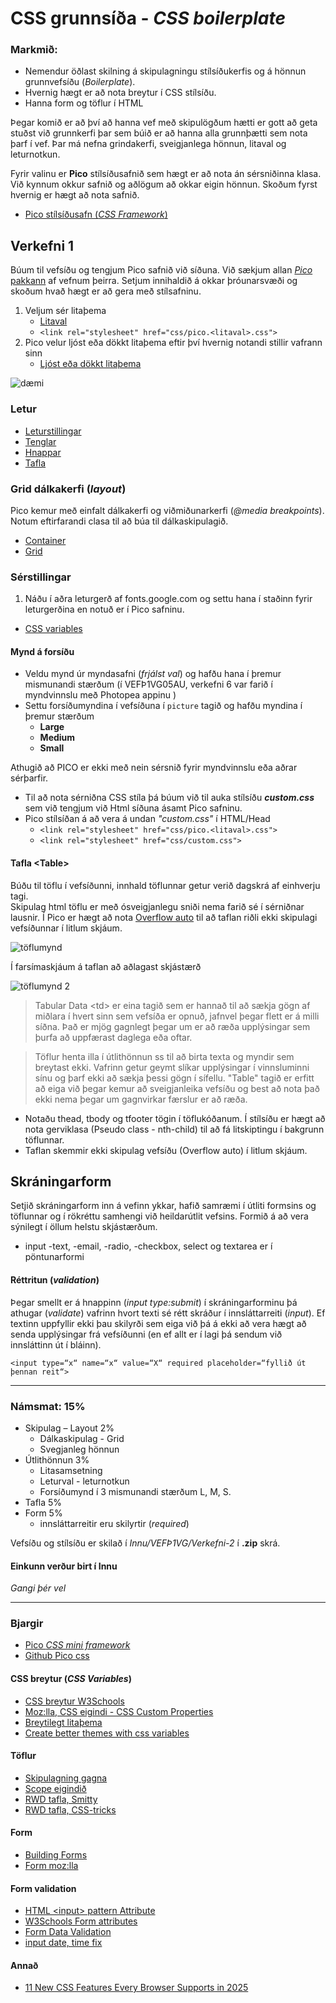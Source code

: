 # CSS grunnsíða - _CSS boilerplate_
 
### Markmið:
- Nemendur öðlast skilning á skipulagningu stílsíðukerfis og á hönnun grunnvefsíðu (_Boilerplate_). 
- Hvernig hægt er að nota breytur í CSS stílsíðu.
- Hanna form og töflur í HTML

Þegar komið er að því að hanna vef með skipulögðum hætti er gott að geta stuðst við grunnkerfi þar sem búið er að hanna alla grunnþætti sem nota þarf í vef. Þar má nefna grindakerfi, sveigjanlega hönnun, litaval og leturnotkun.

Fyrir valinu er **Pico** stílsíðusafnið sem hægt er að nota án sérsniðinna klasa. Við kynnum okkur safnið og aðlögum að okkar eigin hönnun. Skoðum fyrst hvernig er hægt að nota safnið.

- [Pico stílsíðusafn (_CSS Framework_)](https://picocss.com/docs)

## Verkefni 1

Búum til vefsíðu og tengjum Pico safnið við síðuna. Við sækjum allan [_Pico_ pakkann](https://github.com/picocss/pico/archive/refs/heads/main.zip) af vefnum þeirra. Setjum innihaldið á okkar þróunarsvæði  og skoðum hvað hægt er að gera með stílsafninu. 

1. Veljum sér litaþema  
   - [Litaval](https://picocss.com/docs/colors)
   - ` <link rel="stylesheet" href="css/pico.<litaval>.css"> `
1. Pico velur ljóst eða dökkt litaþema eftir því hvernig notandi stillir vafrann sinn
   - [Ljóst eða dökkt litaþema](https://picocss.com/docs/color-schemes)

![dæmi](myndir/laptops.jpg)

### Letur

- [Leturstillingar](https://picocss.com/docs/typography)
- [Tenglar](https://picocss.com/docs/link)
- [Hnappar](https://picocss.com/docs/button)
- [Tafla](https://picocss.com/docs/table)

### Grid dálkakerfi (_layout_)

Pico kemur með einfalt dálkakerfi og viðmiðunarkerfi (_@media breakpoints_). Notum eftirfarandi clasa til að búa til dálkaskipulagið.

- [Container](https://picocss.com/docs/container)
- [Grid](https://picocss.com/docs/grid)

### Sérstillingar

1. Náðu í aðra leturgerð af fonts.google.com og settu hana í staðinn fyrir leturgerðina en notuð er í Pico safninu. 

- [CSS variables](https://picocss.com/docs/css-variables)

#### Mynd á forsíðu

- Veldu mynd úr myndasafni (_frjálst val_) og hafðu hana í þremur mismunandi stærðum (í VEFÞ1VG05AU, verkefni 6 var farið í myndvinnslu með Photopea appinu )
- Settu forsíðumyndina í vefsíðuna í ` picture ` tagið og hafðu myndina í þremur stærðum
  - **Large**
  - **Medium**
  - **Small**

Athugið að PICO er ekki með nein sérsnið fyrir myndvinnslu eða aðrar sérþarfir. 

- Til að nota sérniðna CSS stíla þá búum við til auka stílsíðu **_custom.css_** sem við tengjum við Html síðuna ásamt Pico safninu. 
- Pico stílsíðan á að vera á undan _"custom.css"_ í HTML/Head
  - ` <link rel="stylesheet" href="css/pico.<litaval>.css"> `
  - ` <link rel="stylesheet" href="css/custom.css"> `

#### Tafla  &lt;Table> 

Búðu til töflu í vefsíðunni, innhald töflunnar getur verið dagskrá af einhverju tagi.  
Skipulag html  töflu er með ósveigjanlegu sniði nema farið sé í sérniðnar lausnir. Í Pico er hægt að nota [Overflow auto](https://picocss.com/docs/overflow-auto) til að taflan riðli ekki skipulagi vefsíðunnar í litlum skjáum.

![töflumynd](myndir/laptops2.jpg)

Í farsímaskjáum á taflan að aðlagast skjástærð

![töflumynd 2](myndir/smallTable.JPG)

> Tabular Data &lt;td> er eina tagið sem er hannað til að sækja gögn af miðlara í hvert sinn sem vefsíða er opnuð, jafnvel þegar flett er á milli síðna. Það er mjög gagnlegt þegar um er að ræða upplýsingar sem þurfa að uppfærast daglega eða oftar.

> Töflur henta illa í útlithönnun ss til að birta texta og myndir sem breytast ekki. Vafrinn getur geymt slíkar upplýsingar í vinnsluminni sínu og þarf ekki að sækja þessi gögn í sífellu. "Table" tagið er erfitt að eiga við þegar kemur að sveigjanleika vefsíðu og best að nota það ekki nema þegar um gagnvirkar færslur er að ræða.  

* Notaðu thead, tbody og tfooter tögin í töflukóðanum. Í stílsíðu er hægt að nota gerviklasa (Pseudo class - nth-child) til að fá litskiptingu í bakgrunn töflunnar. 
* Taflan skemmir ekki skipulag vefsíðu (Overflow auto) í litlum skjáum. 

## Skráningarform 

Setjið skráningarform inn á vefinn ykkar, hafið samræmi í útliti formsins og töflunnar og í rökréttu samhengi við heildarútlit vefsins.  Formið á að vera sýnilegt í öllum helstu skjástærðum. 

* input -text, -email, -radio, -checkbox, select og textarea er í pöntunarformi 

#### Réttritun (_validation_)
Þegar smellt er á hnappinn (_input type:submit_) í skráningarforminu þá athugar (_validate_) vafrinn hvort texti sé rétt skráður í innsláttarreiti (_input_). Ef textinn uppfyllir ekki þau skilyrði sem eiga við þá á ekki að vera hægt að senda upplýsingar frá vefsíðunni (en ef allt er í lagi þá sendum við innsláttinn út í bláinn). 

` <input type=“x“ name=“x“ value=“X“ required placeholder=“fyllið út þennan reit“> `

---

### Námsmat: 15%

* Skipulag – Layout	2%			
  * Dálkaskipulag - Grid 
  *	Svegjanleg hönnun
* Útlithönnun 3%
    - Litasamsetning
    - Leturval - leturnotkun
    - Forsíðumynd í 3 mismunandi stærðum L, M, S.
* Tafla	5%
* Form	5%				
  * innsláttarreitir eru skilyrtir (_required_)	

Vefsíðu og stílsíðu er skilað í _Innu/VEFÞ1VG/Verkefni-2_ í **.zip** skrá. 

#### Einkunn verður birt í Innu

_Gangi þér vel_

---

### Bjargir

* [Pico _CSS mini framework_](https://picocss.com/docs)
* [Github Pico css](https://github.com/picocss/pico)

#### CSS breytur (_CSS Variables_)

* [CSS breytur W3Schools](https://www.w3schools.com/css/css3_variables.asp)
* [Moz:lla, CSS eigindi - CSS Custom Properties](https://developer.mozilla.org/en-US/docs/Web/CSS/Using_CSS_custom_properties)
* [Breytilegt litaþema](https://dev.to/fabiogiolito/create-a-color-theme-with-these-upcoming-css-features-4o83)
* [Create better themes with css variables](https://blog.logrocket.com/create-better-themes-with-css-variables/)

#### Töflur 	

* [Skipulagning gagna](http://learn.shayhowe.com/html-css/organizing-data-with-tables/)
* [Scope eigindið](https://www.w3schools.com/tags/att_scope.asp)
* [RWD tafla, Smitty](http://allthingssmitty.com/2016/10/03/responsive-table-layout/)
* [RWD tafla, CSS-tricks](https://css-tricks.com/responsive-data-tables/)

#### Form

*   [Building Forms](http://learn.shayhowe.com/html-css/building-forms/)
*   [Form moz:lla](https://developer.mozilla.org/en-US/docs/Web/HTML/Element/form)

#### Form validation

* [HTML &lt;input> pattern Attribute](https://www.w3schools.com/tags/att_input_pattern.asp)
* [W3Schools Form attributes](http://www.w3schools.com/html/html_form_attributes.asp)
* [Form Data Validation](https://developer.mozilla.org/en-US/docs/Web/Guide/HTML/Forms/Data_form_validation)
* [input date, time fix](https://stackoverflow.com/questions/14946091/are-there-any-style-options-for-the-html5-date-picker?newreg=23b233a466f14c6e851d6e948e96d7ee)

#### Annað
* [11 New CSS Features Every Browser Supports in 2025](https://www.youtube.com/watch?v=55uUK-iJeNM)


